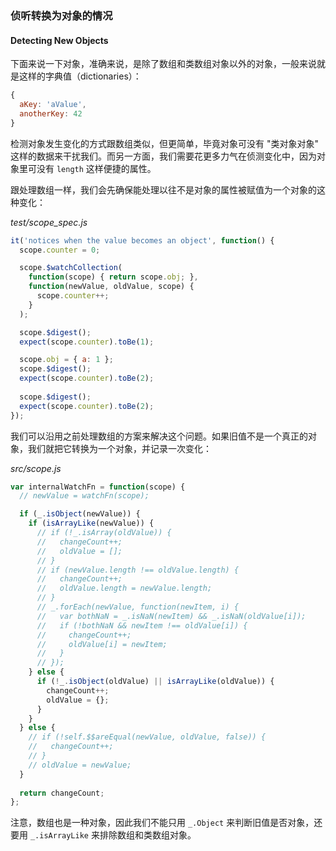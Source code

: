 ### 侦听转换为对象的情况
#### Detecting New Objects

下面来说一下对象，准确来说，是除了数组和类数组对象以外的对象，一般来说就是这样的字典值（dictionaries）：

```js
{
  aKey: 'aValue',
  anotherKey: 42
}
```

检测对象发生变化的方式跟数组类似，但更简单，毕竟对象可没有 "类对象对象" 这样的数据来干扰我们。而另一方面，我们需要花更多力气在侦测变化中，因为对象里可没有 `length` 这样便捷的属性。

跟处理数组一样，我们会先确保能处理以往不是对象的属性被赋值为一个对象的这种变化：

_test/scope_spec.js_

```js
it('notices when the value becomes an object', function() {
  scope.counter = 0;

  scope.$watchCollection(
    function(scope) { return scope.obj; },
    function(newValue, oldValue, scope) {
      scope.counter++;
    }
  );

  scope.$digest();
  expect(scope.counter).toBe(1);

  scope.obj = { a: 1 };
  scope.$digest();
  expect(scope.counter).toBe(2);
  
  scope.$digest();
  expect(scope.counter).toBe(2);
});
```

我们可以沿用之前处理数组的方案来解决这个问题。如果旧值不是一个真正的对象，我们就把它转换为一个对象，并记录一次变化：

_src/scope.js_

```js
var internalWatchFn = function(scope) {
  // newValue = watchFn(scope);

  if (_.isObject(newValue)) {
    if (isArrayLike(newValue)) {
      // if (!_.isArray(oldValue)) {
      //   changeCount++;
      //   oldValue = [];
      // }
      // if (newValue.length !== oldValue.length) {
      //   changeCount++;
      //   oldValue.length = newValue.length;
      // }
      // _.forEach(newValue, function(newItem, i) {
      //   var bothNaN = _.isNaN(newItem) && _.isNaN(oldValue[i]);
      //   if (!bothNaN && newItem !== oldValue[i]) {
      //     changeCount++;
      //     oldValue[i] = newItem;
      //   }
      // });
    } else {
      if (!_.isObject(oldValue) || isArrayLike(oldValue)) {
        changeCount++;
        oldValue = {};
      }
    }
  } else {
    // if (!self.$$areEqual(newValue, oldValue, false)) {
    //   changeCount++;
    // }
    // oldValue = newValue;
  }
  
  return changeCount;
};
```

注意，数组也是一种对象，因此我们不能只用 `_.Object` 来判断旧值是否对象，还要用 `_.isArrayLike` 来排除数组和类数组对象。